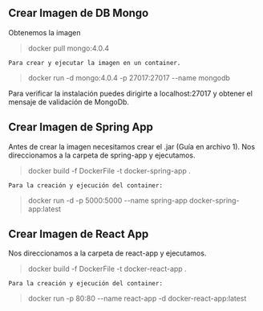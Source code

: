 ## Crear Imagen de DB Mongo

Obtenemos la imagen

> docker pull mongo:4.0.4

    Para crear y ejecutar la imagen en un container.

> docker run -d mongo:4.0.4 -p 27017:27017 --name mongodb

Para verificar la instalación puedes dirigirte a localhost:27017 y obtener el mensaje de validación de MongoDb.

## Crear Imagen de Spring App

Antes de crear la imagen necesitamos crear el .jar (Guía en archivo 1).
Nos direccionamos a la carpeta de spring-app y ejecutamos.

> docker build -f DockerFile -t docker-spring-app .

    Para la creación y ejecución del container:

> docker run -d -p 5000:5000 --name spring-app docker-spring-app:latest

## Crear Imagen de React App

Nos direccionamos a la carpeta de react-app y ejecutamos.

> docker build -f DockerFile -t docker-react-app .

    Para la creación y ejecución del container:

> docker run -p 80:80 --name react-app -d docker-react-app:latest